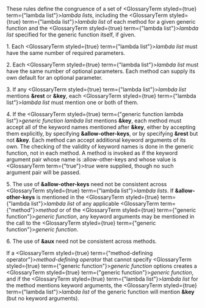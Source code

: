  



These rules define the congruence of a set of <GlossaryTerm styled={true} term={"lambda list"}><i>lambda lists</i></GlossaryTerm>, including the <GlossaryTerm styled={true} term={"lambda list"}><i>lambda list</i></GlossaryTerm> of each method for a given generic function and the <GlossaryTerm styled={true} term={"lambda list"}><i>lambda list</i></GlossaryTerm> specified for the generic function itself, if given. 



1\. Each <GlossaryTerm styled={true} term={"lambda list"}><i>lambda list</i></GlossaryTerm> must have the same number of required parameters. 



2\. Each <GlossaryTerm styled={true} term={"lambda list"}><i>lambda list</i></GlossaryTerm> must have the same number of optional parameters. Each method can supply its own default for an optional parameter. 



3\. If any <GlossaryTerm styled={true} term={"lambda list"}><i>lambda list</i></GlossaryTerm> mentions **&amp;rest** or **&amp;key**, each <GlossaryTerm styled={true} term={"lambda list"}><i>lambda list</i></GlossaryTerm> must mention one or both of them. 







 



 



4\. If the <GlossaryTerm styled={true} term={"generic function lambda list"}><i>generic function lambda list</i></GlossaryTerm> mentions **&amp;key**, each method must accept all of the keyword names mentioned after **&amp;key**, either by accepting them explicitly, by specifying **&amp;allow-other-keys**, or by specifying **&amp;rest** but not **&amp;key**. Each method can accept additional keyword arguments of its own. The checking of the validity of keyword names is done in the generic function, not in each method. A method is invoked as if the keyword argument pair whose name is :allow-other-keys and whose value is <GlossaryTerm  term={"true"}><i>true</i></GlossaryTerm> were supplied, though no such argument pair will be passed. 



5\. The use of **&amp;allow-other-keys** need not be consistent across <GlossaryTerm styled={true} term={"lambda list"}><i>lambda lists</i></GlossaryTerm>. If **&amp;allow-other-keys** is mentioned in the <GlossaryTerm styled={true} term={"lambda list"}><i>lambda list</i></GlossaryTerm> of any applicable <GlossaryTerm  term={"method"}><i>method</i></GlossaryTerm> or of the <GlossaryTerm styled={true} term={"generic function"}><i>generic function</i></GlossaryTerm>, any keyword arguments may be mentioned in the call to the <GlossaryTerm styled={true} term={"generic function"}><i>generic function</i></GlossaryTerm>. 



6\. The use of **&amp;aux** need not be consistent across methods. 



If a <GlossaryTerm styled={true} term={"method-defining operator"}><i>method-defining operator</i></GlossaryTerm> that cannot specify <GlossaryTerm styled={true} term={"generic function"}><i>generic function</i></GlossaryTerm> options creates a <GlossaryTerm styled={true} term={"generic function"}><i>generic function</i></GlossaryTerm>, and if the <GlossaryTerm styled={true} term={"lambda list"}><i>lambda list</i></GlossaryTerm> for the method mentions keyword arguments, the <GlossaryTerm styled={true} term={"lambda list"}><i>lambda list</i></GlossaryTerm> of the generic function will mention **&amp;key** (but no keyword arguments). 



